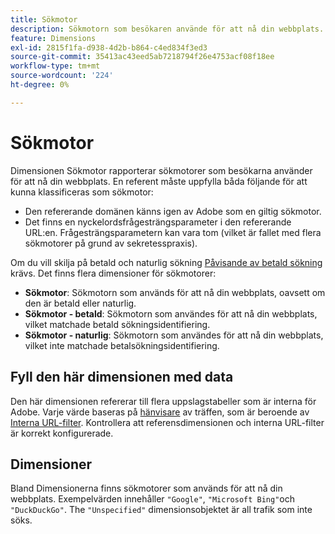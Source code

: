 ```yaml
---
title: Sökmotor
description: Sökmotorn som besökaren använde för att nå din webbplats.
feature: Dimensions
exl-id: 2815f1fa-d938-4d2b-b864-c4ed834f3ed3
source-git-commit: 35413ac43eed5ab7218794f26e4753acf08f18ee
workflow-type: tm+mt
source-wordcount: '224'
ht-degree: 0%

---
```


# Sökmotor

Dimensionen Sökmotor rapporterar sökmotorer som besökarna använder för att nå din webbplats. En referent måste uppfylla båda följande för att kunna klassificeras som sökmotor:

* Den refererande domänen känns igen av Adobe som en giltig sökmotor.
* Det finns en nyckelordsfrågesträngsparameter i den refererande URL:en. Frågesträngsparametern kan vara tom (vilket är fallet med flera sökmotorer på grund av sekretesspraxis).

Om du vill skilja på betald och naturlig sökning [Påvisande av betald sökning](/help/admin/admin/paid-search-detection/paid-search-detection.md) krävs. Det finns flera dimensioner för sökmotorer:

* **Sökmotor**: Sökmotorn som används för att nå din webbplats, oavsett om den är betald eller naturlig.
* **Sökmotor - betald**: Sökmotorn som användes för att nå din webbplats, vilket matchade betald sökningsidentifiering.
* **Sökmotor - naturlig**: Sökmotorn som användes för att nå din webbplats, vilket inte matchade betalsökningsidentifiering.

## Fyll den här dimensionen med data

Den här dimensionen refererar till flera uppslagstabeller som är interna för Adobe. Varje värde baseras på [hänvisare](referrer.md) av träffen, som är beroende av [Interna URL-filter](/help/admin/admin/internal-url-filter-admin.md). Kontrollera att referensdimensionen och interna URL-filter är korrekt konfigurerade.

## Dimensioner

Bland Dimensionerna finns sökmotorer som används för att nå din webbplats. Exempelvärden innehåller `"Google"`, `"Microsoft Bing"`och `"DuckDuckGo"`. The `"Unspecified"` dimensionsobjektet är all trafik som inte söks.
